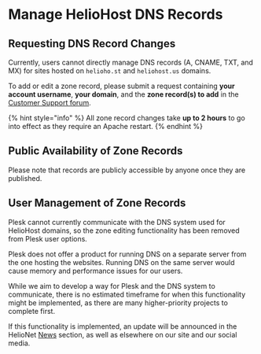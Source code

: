 # Manage HelioHost DNS Records

## Requesting DNS Record Changes

Currently, users cannot directly manage DNS records (A, CNAME, TXT, and MX) for sites hosted on `helioho.st` and `heliohost.us` domains.

To add or edit a zone record, please submit a request containing **your account username**, **your domain**, and the **zone record(s) to add** in the [Customer Support forum](https://helionet.org/index/forum/45-customer-service/?do=add).

{% hint style="info" %}
All zone record changes take **up to 2 hours** to go into effect as they require an Apache restart. 
{% endhint %}

## Public Availability of Zone Records

Please note that records are publicly accessible by anyone once they are published. 

## User Management of Zone Records

Plesk cannot currently communicate with the DNS system used for HelioHost domains, so the zone editing functionality has been removed from Plesk user options.

Plesk does not offer a product for running DNS on a separate server from the one hosting the websites. Running DNS on the same server would cause memory and performance issues for our users.

While we aim to develop a way for Plesk and the DNS system to communicate, there is no estimated timeframe for when this functionality might be implemented, as there are many higher-priority projects to complete first.

If this functionality is implemented, an update will be announced in the HelioNet [News](https://helionet.org/index/forum/1-news/) section, as well as elsewhere on our site and our social media.